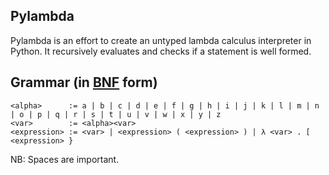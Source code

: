 ## Pylambda

Pylambda is an effort to create an untyped lambda calculus interpreter in Python. It recursively evaluates and checks if a statement is well formed.

## Grammar (in [BNF](https://en.wikipedia.org/wiki/Backus%E2%80%93Naur_form) form)
```
<alpha>      := a | b | c | d | e | f | g | h | i | j | k | l | m | n | o | p | q | r | s | t | u | v | w | x | y | z 
<var>        := <alpha><var>
<expression> := <var> | <expression> ( <expression> ) | λ <var> . [ <expression> }
```

NB: Spaces are important.

